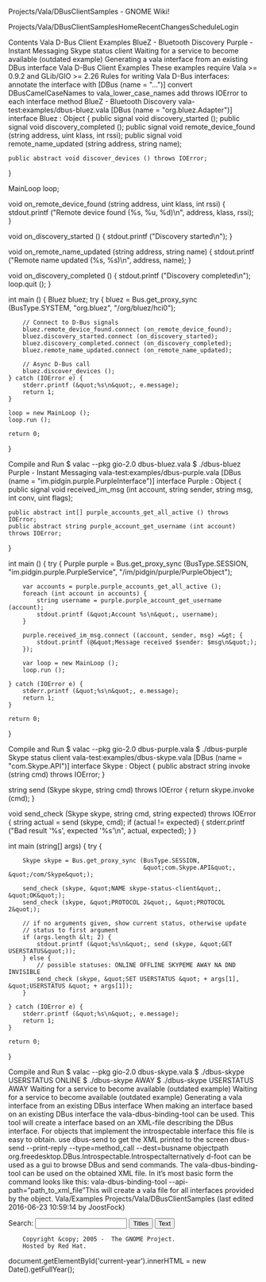 







Projects/Vala/DBusClientSamples - GNOME Wiki!



<!--
var search_hint = "Search";
//-->




























Projects/Vala/DBusClientSamplesHomeRecentChangesScheduleLogin







Contents
Vala D-Bus Client Examples
BlueZ - Bluetooth Discovery
Purple - Instant Messaging
Skype status client
Waiting for a service to become available (outdated example)
Generating a vala interface from an existing DBus interface 
Vala D-Bus Client Examples
These examples require Vala &gt;= 0.9.2 and GLib/GIO &gt;= 2.26 Rules for writing Vala D-Bus interfaces: annotate the interface with [DBus&nbsp;(name&nbsp;=&nbsp;&quot;...&quot;)] convert DBusCamelCaseNames to vala_lower_case_names add throws&nbsp;IOError to each interface method 
BlueZ - Bluetooth Discovery
vala-test:examples/dbus-bluez.vala [DBus (name = &quot;org.bluez.Adapter&quot;)]
interface Bluez : Object {
    public signal void discovery_started ();
    public signal void discovery_completed ();
    public signal void remote_device_found (string address, uint klass, int rssi);
    public signal void remote_name_updated (string address, string name);

    public abstract void discover_devices () throws IOError;
}

MainLoop loop;

void on_remote_device_found (string address, uint klass, int rssi) {
    stdout.printf (&quot;Remote device found (%s, %u, %d)\n&quot;,
                   address, klass, rssi);
}

void on_discovery_started () {
    stdout.printf (&quot;Discovery started\n&quot;);
}

void on_remote_name_updated (string address, string name) {
    stdout.printf (&quot;Remote name updated (%s, %s)\n&quot;, address, name);
}

void on_discovery_completed () {
    stdout.printf (&quot;Discovery completed\n&quot;);
    loop.quit ();
}

int main () {
    Bluez bluez;
    try {
        bluez = Bus.get_proxy_sync (BusType.SYSTEM, &quot;org.bluez&quot;,
                                                          &quot;/org/bluez/hci0&quot;);

        // Connect to D-Bus signals
        bluez.remote_device_found.connect (on_remote_device_found);
        bluez.discovery_started.connect (on_discovery_started);
        bluez.discovery_completed.connect (on_discovery_completed);
        bluez.remote_name_updated.connect (on_remote_name_updated);

        // Async D-Bus call
        bluez.discover_devices ();
    } catch (IOError e) {
        stderr.printf (&quot;%s\n&quot;, e.message);
        return 1;
    }

    loop = new MainLoop ();
    loop.run ();

    return 0;
}

Compile and Run
$ valac --pkg gio-2.0 dbus-bluez.vala
$ ./dbus-bluez
Purple - Instant Messaging
vala-test:examples/dbus-purple.vala [DBus (name = &quot;im.pidgin.purple.PurpleInterface&quot;)]
interface Purple : Object {
    public signal void received_im_msg (int account, string sender, string msg,
                                        int conv, uint flags);

    public abstract int[] purple_accounts_get_all_active () throws IOError;
    public abstract string purple_account_get_username (int account) throws IOError;
}

int main () {
    try {
        Purple purple = Bus.get_proxy_sync (BusType.SESSION,
                                            &quot;im.pidgin.purple.PurpleService&quot;,
                                            &quot;/im/pidgin/purple/PurpleObject&quot;);

        var accounts = purple.purple_accounts_get_all_active ();
        foreach (int account in accounts) {
            string username = purple.purple_account_get_username (account);
            stdout.printf (&quot;Account %s\n&quot;, username);
        }

        purple.received_im_msg.connect ((account, sender, msg) =&gt; {
            stdout.printf (@&quot;Message received $sender: $msg\n&quot;);
        });

        var loop = new MainLoop ();
        loop.run ();

    } catch (IOError e) {
        stderr.printf (&quot;%s\n&quot;, e.message);
        return 1;
    }

    return 0;
}

Compile and Run
$ valac --pkg gio-2.0 dbus-purple.vala
$ ./dbus-purple
Skype status client
vala-test:examples/dbus-skype.vala [DBus (name = &quot;com.Skype.API&quot;)]
interface Skype : Object {
    public abstract string invoke (string cmd) throws IOError;
}

string send (Skype skype, string cmd) throws IOError {
    return skype.invoke (cmd);
}

void send_check (Skype skype, string cmd, string expected) throws IOError {
    string actual = send (skype, cmd);
    if (actual != expected) {
        stderr.printf (&quot;Bad result '%s', expected '%s'\n&quot;, actual, expected);
    }
}

int main (string[] args) {
    try {

        Skype skype = Bus.get_proxy_sync (BusType.SESSION,
                                          &quot;com.Skype.API&quot;, &quot;/com/Skype&quot;);

        send_check (skype, &quot;NAME skype-status-client&quot;, &quot;OK&quot;);
        send_check (skype, &quot;PROTOCOL 2&quot;, &quot;PROTOCOL 2&quot;);

        // if no arguments given, show current status, otherwise update
        // status to first argument
        if (args.length &lt; 2) {
            stdout.printf (&quot;%s\n&quot;, send (skype, &quot;GET USERSTATUS&quot;));
        } else {
            // possible statuses: ONLINE OFFLINE SKYPEME AWAY NA DND INVISIBLE
            send_check (skype, &quot;SET USERSTATUS &quot; + args[1], &quot;USERSTATUS &quot; + args[1]);
        }

    } catch (IOError e) {
        stderr.printf (&quot;%s\n&quot;, e.message);
        return 1;
    }

    return 0;
}

Compile and Run
$ valac --pkg gio-2.0 dbus-skype.vala
$ ./dbus-skype
USERSTATUS ONLINE
$ ./dbus-skype AWAY
$ ./dbus-skype
USERSTATUS AWAY
Waiting for a service to become available (outdated example)
Waiting for a service to become available (outdated example) 
Generating a vala interface from an existing DBus interface
When making an interface based on an existing DBus interface the vala-dbus-binding-tool can be used. This tool will create a interface based on an XML-file describing the DBus interface. For objects that implement the introspectable interface this file is easy to obtain.  use dbus-send to get the XML printed to the screen dbus-send --print-reply --type=method_call --dest=busname objectpath org.freedesktop.DBus.Introspectable.Introspectalternatively d-foot can be used as a gui to browse DBus and send commands. The vala-dbus-binding-tool can be used on the obtained XML file. In it’s most basic form the command looks like this: vala-dbus-binding-tool --api-path=”path_to_xml_file”This will create a vala file for all interfaces provided by the object.  Vala/Examples Projects/Vala/DBusClientSamples  (last edited 2016-06-23 10:59:14 by JoostFock)











Search:
<input id="searchinput" type="text" name="value" value="" size="20"
    onfocus="searchFocus(this)" onblur="searchBlur(this)"
    onkeyup="searchChange(this)" onchange="searchChange(this)" alt="Search">
<input id="titlesearch" name="titlesearch" type="submit"
    value="Titles" alt="Search Titles">
<input id="fullsearch" name="fullsearch" type="submit"
    value="Text" alt="Search Full Text">



<!--// Initialize search form
var f = document.getElementById('searchform');
f.getElementsByTagName('label')[0].style.display = 'none';
var e = document.getElementById('searchinput');
searchChange(e);
searchBlur(e);
//-->



        Copyright &copy; 2005 -  The GNOME Project.
        Hosted by Red Hat.

  document.getElementById('current-year').innerHTML = new Date().getFullYear();




